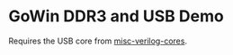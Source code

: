 # GoWin DDR3 and USB Demo

Requires the USB core from [misc-verilog-cores](https://github.com/psuggate/misc-verilog-cores.git).
